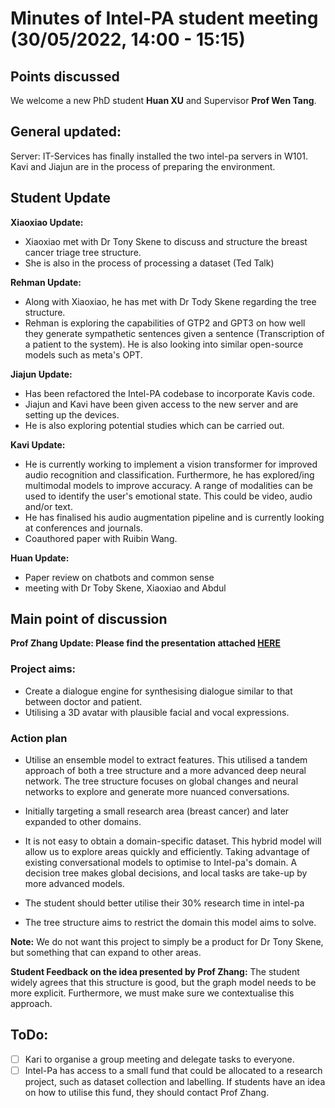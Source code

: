 # Minutes of Intel-PA student meeting (30/05/2022, 14:00 - 15:15)

## Points discussed

We welcome a new PhD student **Huan XU** and Supervisor **Prof Wen Tang**.

## General updated:

Server: IT-Services has finally installed the two intel-pa servers in W101. Kavi and Jiajun are in the process of preparing the environment.

## Student Update

**Xiaoxiao Update:**

- Xiaoxiao met with Dr Tony Skene to discuss and structure the breast cancer triage tree structure.
- She is also in the process of processing a dataset (Ted Talk)

**Rehman Update:**

- Along with Xiaoxiao, he has met with Dr Tody Skene regarding the tree structure.
- Rehman is exploring the capabilities of GTP2 and GPT3 on how well they generate sympathetic sentences given a sentence (Transcription of a patient to the system). He is also looking into similar open-source models such as meta's OPT.

**Jiajun Update:**

- Has been refactored the Intel-PA codebase to incorporate Kavis code.
- Jiajun and Kavi have been given access to the new server and are setting up the devices.
- He is also exploring potential studies which can be carried out.

**Kavi Update:**

- He is currently working to implement a vision transformer for improved audio recognition and classification. Furthermore, he has explored/ing multimodal models to improve accuracy. A range of modalities can be used to identify the user's emotional state. This could be video, audio and/or text.
- He has finalised his audio augmentation pipeline and is currently looking at conferences and journals.
- Coauthored paper with Ruibin Wang.

**Huan Update:**

- Paper review on chatbots and common sense
- meeting with Dr Toby Skene, Xiaoxiao and Abdul

## Main point of discussion

**Prof Zhang Update: Please find the presentation attached [HERE](https://github.com/Intel-PA/Intel-PA.github.io/blob/jekyll-site/minutes/Intel-PA_discussion_paper.pdf)**

### Project aims:

- Create a dialogue engine for synthesising dialogue similar to that between doctor and patient.
- Utilising a 3D avatar with plausible facial and vocal expressions.

### Action plan

- Utilise an ensemble model to extract features. This utilised a tandem approach of both a tree structure and a more advanced deep neural network. The tree structure focuses on global changes and neural networks to explore and generate more nuanced conversations.
- Initially targeting a small research area (breast cancer) and later expanded to other domains.
- It is not easy to obtain a domain-specific dataset. This hybrid model will allow us to explore areas quickly and efficiently. Taking advantage of existing conversational models to optimise to Intel-pa's domain. A decision tree makes global decisions, and local tasks are take-up by more advanced models.

- The student should better utilise their 30% research time in intel-pa
- The tree structure aims to restrict the domain this model aims to solve.

**Note:** We do not want this project to simply be a product for Dr Tony Skene, but something that can expand to other areas.

**Student Feedback on the idea presented by Prof Zhang:**
The student widely agrees that this structure is good, but the graph model needs to be more explicit. Furthermore, we must make sure we contextualise this approach.

## ToDo:

- [ ] Kari to organise a group meeting and delegate tasks to everyone.
- [ ] Intel-Pa has access to a small fund that could be allocated to a research project, such as dataset collection and labelling. If students have an idea on how to utilise this fund, they should contact Prof Zhang.
